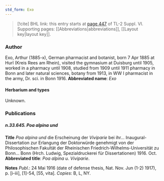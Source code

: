 ```yaml
---
std_form: Exo
---
```


> [!cite] BHL link: this entry starts at [page 447](https://www.biodiversitylibrary.org/page/33260435) of TL-2 Suppl. VI.
> Supporting pages: [[Abbreviations|abbreviations]], [[Layout key|layout key]].

### Author

Exo, Arthur (1885-x), German pharmacist and botanist, born 7 Apr 1885 at Hurl (Kreis Rees am Rhein), visited the gymnasium at Duisburg until 1905, worked in a pharmacy until 1908, studied from 1909 until 1911 pharmacy in Bonn and later natural sciences, botany from 1913, in WW I pharmacist in the army, Dr. sci. in Bonn 1916. 
**Abbreviated name**: *Exo*

#### Herbarium and types

Unknown.

### Publications

##### n.33.645. Poa alpina und

**Title**
*Poa alpina und* die Erscheinung der *Viviparie* bei ihr... Inaugural-Dissertation zur Erlangung der Doktorwürde genehmigt von der Philosophischen Fakultät der Rheinischen Friedrich-Wilhelms-Universität zu Bonn... Bonn (Hrch. Ludwig, Spezialdruckerei für Dissertationen) 1916. Oct.
**Abbreviated title**: *Poa alpina u. Viviparie*.

**Notes**
*Publ*.: 24 Mai 1916 (date of defense thesis, Nat. Nov. Jun (1-2) 1917), p. \[i-iii\], \[1\]-54, \[55, vita\]. *Copies*: B, L, NY.

